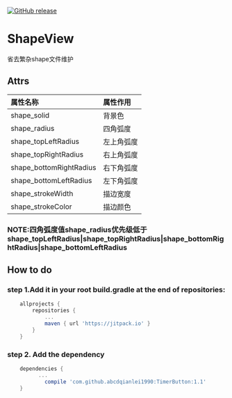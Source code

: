 [![GitHub release](https://img.shields.io/github/release/abcdqianlei1990/ShapeView.svg)](https://github.com/abcdqianlei1990/CommonUtils/releases)
# ShapeView
省去繁杂shape文件维护
## Attrs
|属性名称|属性作用|
|:----|:------|
|shape_solid|背景色|
|shape_radius|四角弧度|
|shape_topLeftRadius|左上角弧度|
|shape_topRightRadius|右上角弧度|
|shape_bottomRightRadius|右下角弧度|
|shape_bottomLeftRadius|左下角弧度|
|shape_strokeWidth|描边宽度|
|shape_strokeColor|描边颜色|

### NOTE:四角弧度值shape_radius优先级低于shape_topLeftRadius|shape_topRightRadius|shape_bottomRightRadius|shape_bottomLeftRadius

## How to do
### step 1.Add it in your root build.gradle at the end of repositories:
```groovy
	allprojects {
		repositories {
			...
			maven { url 'https://jitpack.io' }
		}
	}
```
### step 2. Add the dependency
```groovy
	dependencies {
          ...
	        compile 'com.github.abcdqianlei1990:TimerButton:1.1'
	}
```
